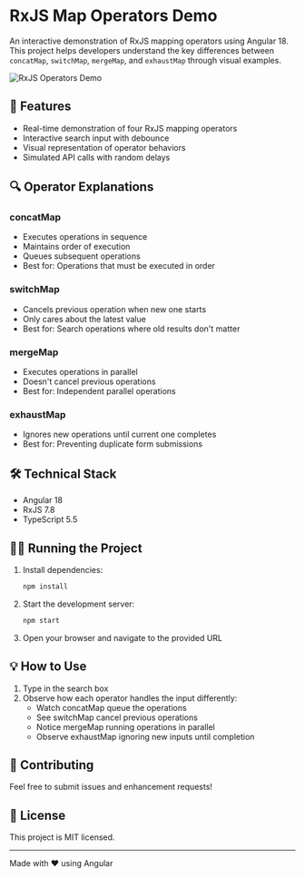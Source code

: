 # RxJS Map Operators Demo

An interactive demonstration of RxJS mapping operators using Angular 18. This project helps developers understand the key differences between `concatMap`, `switchMap`, `mergeMap`, and `exhaustMap` through visual examples.

![RxJS Operators Demo](https://angular.dev/assets/images/logos/angular/angular.svg)

## 🚀 Features

- Real-time demonstration of four RxJS mapping operators
- Interactive search input with debounce
- Visual representation of operator behaviors
- Simulated API calls with random delays

## 🔍 Operator Explanations

### concatMap
- Executes operations in sequence
- Maintains order of execution
- Queues subsequent operations
- Best for: Operations that must be executed in order

### switchMap
- Cancels previous operation when new one starts
- Only cares about the latest value
- Best for: Search operations where old results don't matter

### mergeMap
- Executes operations in parallel
- Doesn't cancel previous operations
- Best for: Independent parallel operations

### exhaustMap
- Ignores new operations until current one completes
- Best for: Preventing duplicate form submissions

## 🛠️ Technical Stack

- Angular 18
- RxJS 7.8
- TypeScript 5.5

## 🏃‍♂️ Running the Project

1. Install dependencies:
   ```bash
   npm install
   ```

2. Start the development server:
   ```bash
   npm start
   ```

3. Open your browser and navigate to the provided URL

## 💡 How to Use

1. Type in the search box
2. Observe how each operator handles the input differently:
   - Watch concatMap queue the operations
   - See switchMap cancel previous operations
   - Notice mergeMap running operations in parallel
   - Observe exhaustMap ignoring new inputs until completion

## 🤝 Contributing

Feel free to submit issues and enhancement requests!

## 📝 License

This project is MIT licensed.

---

Made with ❤️ using Angular